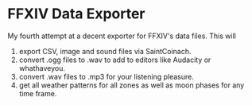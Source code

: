 # FFXIV Data Exporter
My fourth attempt at a decent exporter for FFXIV's data files.
This will
  1. export CSV, image and sound files via SaintCoinach.
  2. convert .ogg files to .wav to add to editors like Audacity or whathaveyou.
  3. convert .wav files to .mp3 for your listening pleasure.
  4. get all weather patterns for all zones as well as moon phases for any time frame.
